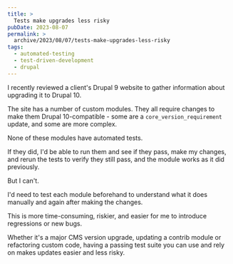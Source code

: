 ```yaml
---
title: >
  Tests make upgrades less risky
pubDate: 2023-08-07
permalink: >
  archive/2023/08/07/tests-make-upgrades-less-risky
tags:
  - automated-testing
  - test-driven-development
  - drupal
---
```


I recently reviewed a client's Drupal 9 website to gather information about upgrading it to Drupal 10.

The site has a number of custom modules. They all require changes to make them Drupal 10-compatible - some are a `core_version_requirement` update, and some are more complex.

None of these modules have automated tests.

If they did, I'd be able to run them and see if they pass, make my changes, and rerun the tests to verify they still pass, and the module works as it did previously.

But I can't.

I'd need to test each module beforehand to understand what it does manually and again after making the changes.

This is more time-consuming, riskier, and easier for me to introduce regressions or new bugs.

Whether it's a major CMS version upgrade, updating a contrib module or refactoring custom code, having a passing test suite you can use and rely on makes updates easier and less risky.
